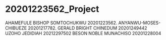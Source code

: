# 20201223562_Project  
AHAMEFULE BISHOP SOMTOCHUKWU 20201223562.
ANYANWU-MOSES-CHIBUEZE      20201217782.
GERALD BRIGHT CHINEDUM      20201249442
UZOHO JEDIDIAH              20212297502
BESON NOBLE MUNACHISO       20201228004
